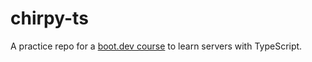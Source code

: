 # chirpy-ts
A practice repo for a [boot.dev course](https://www.boot.dev/courses/learn-http-servers-typescript) to learn servers with TypeScript.
